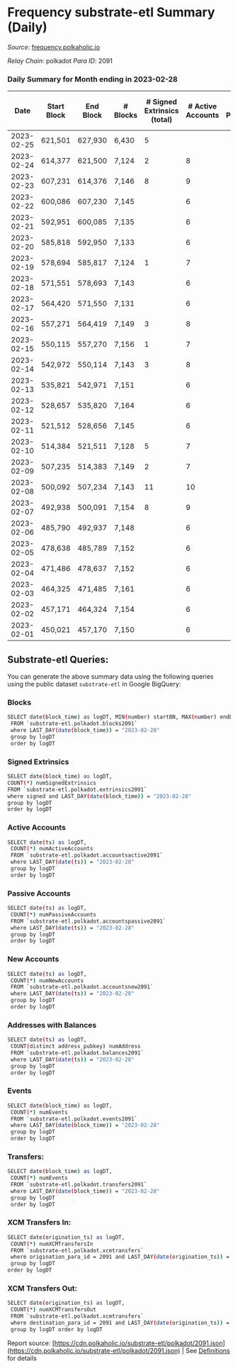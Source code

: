 # Frequency substrate-etl Summary (Daily)

_Source_: [frequency.polkaholic.io](https://frequency.polkaholic.io)

*Relay Chain*: polkadot
*Para ID*: 2091



### Daily Summary for Month ending in 2023-02-28


| Date | Start Block | End Block | # Blocks | # Signed Extrinsics (total) | # Active Accounts | # Passive | # New | # Addresses with Balances | # Events | # Transfers | # XCM Transfers In | # XCM Transfers Out | Issues | 
| ---- | ----------- | --------- | -------- | --------------------------- | ----------------- | --------- | ----- | ------------------------- | -------- | ----------- | ------------------ | ------------------- | ------ |
| 2023-02-25 | 621,501 | 627,930 | 6,430 | 5 |  |  |  |  | 12,888 |   |   |   |  |
| 2023-02-24 | 614,377 | 621,500 | 7,124 | 2 | 8 |  |  | 28 | 14,262 |   |   |   |  |
| 2023-02-23 | 607,231 | 614,376 | 7,146 | 8 | 9 |  |  | 28 | 14,326 |   |   |   |  |
| 2023-02-22 | 600,086 | 607,230 | 7,145 |  | 6 |  | 1 | 28 | 14,303 |   |   |   |  |
| 2023-02-21 | 592,951 | 600,085 | 7,135 |  | 6 |  |  | 27 | 14,274 |   |   |   |  |
| 2023-02-20 | 585,818 | 592,950 | 7,133 |  | 6 |  |  | 27 | 14,270 |   |   |   |  |
| 2023-02-19 | 578,694 | 585,817 | 7,124 | 1 | 7 |  |  | 27 | 14,255 |   |   |   |  |
| 2023-02-18 | 571,551 | 578,693 | 7,143 |  | 6 |  |  | 27 | 14,290 |   |   |   |  |
| 2023-02-17 | 564,420 | 571,550 | 7,131 |  | 6 |  |  | 27 | 14,266 |   |   |   |  |
| 2023-02-16 | 557,271 | 564,419 | 7,149 | 3 | 8 |  |  | 27 | 14,317 |   |   |   |  |
| 2023-02-15 | 550,115 | 557,270 | 7,156 | 1 | 7 |  |  | 27 | 14,324 |   |   |   |  |
| 2023-02-14 | 542,972 | 550,114 | 7,143 | 3 | 8 |  |  | 27 | 14,305 |   |   |   |  |
| 2023-02-13 | 535,821 | 542,971 | 7,151 |  | 6 |  |  | 27 | 14,306 |   |   |   |  |
| 2023-02-12 | 528,657 | 535,820 | 7,164 |  | 6 |  |  | 27 | 14,332 |   |   |   |  |
| 2023-02-11 | 521,512 | 528,656 | 7,145 |  | 6 |  |  | 27 | 14,294 |   |   |   |  |
| 2023-02-10 | 514,384 | 521,511 | 7,128 | 5 | 7 |  |  | 27 | 14,275 |   |   |   |  |
| 2023-02-09 | 507,235 | 514,383 | 7,149 | 2 | 7 |  |  | 27 | 14,318 |   |   |   |  |
| 2023-02-08 | 500,092 | 507,234 | 7,143 | 11 | 10 |  |  | 27 | 14,348 |   |   |   |  |
| 2023-02-07 | 492,938 | 500,091 | 7,154 | 8 | 9 |  |  | 27 | 14,342 |   |   |   |  |
| 2023-02-06 | 485,790 | 492,937 | 7,148 |  | 6 |  |  | 27 | 14,300 |   |   |   |  |
| 2023-02-05 | 478,638 | 485,789 | 7,152 |  | 6 |  |  | 27 | 14,308 |   |   |   |  |
| 2023-02-04 | 471,486 | 478,637 | 7,152 |  | 6 |  |  | 27 | 14,308 |   |   |   |  |
| 2023-02-03 | 464,325 | 471,485 | 7,161 |  | 6 |  |  | 27 | 14,326 |   |   |   |  |
| 2023-02-02 | 457,171 | 464,324 | 7,154 |  | 6 |  |  | 27 | 14,312 |   |   |   |  |
| 2023-02-01 | 450,021 | 457,170 | 7,150 |  | 6 |  |  | 27 | 14,306 |   |   |   |  |

## Substrate-etl Queries:
You can generate the above summary data using the following queries using the public dataset `substrate-etl` in Google BigQuery:

### Blocks
```bash
SELECT date(block_time) as logDT, MIN(number) startBN, MAX(number) endBN, COUNT(*) numBlocks 
 FROM `substrate-etl.polkadot.blocks2091`  
 where LAST_DAY(date(block_time)) = "2023-02-28" 
 group by logDT 
 order by logDT
```

### Signed Extrinsics
```bash
SELECT date(block_time) as logDT, 
COUNT(*) numSignedExtrinsics 
FROM `substrate-etl.polkadot.extrinsics2091`  
where signed and LAST_DAY(date(block_time)) = "2023-02-28" 
group by logDT 
order by logDT
```

### Active Accounts
```bash
SELECT date(ts) as logDT, 
 COUNT(*) numActiveAccounts 
 FROM `substrate-etl.polkadot.accountsactive2091` 
 where LAST_DAY(date(ts)) = "2023-02-28" 
 group by logDT 
 order by logDT
```

### Passive Accounts
```bash
SELECT date(ts) as logDT, 
 COUNT(*) numPassiveAccounts 
 FROM `substrate-etl.polkadot.accountspassive2091` 
 where LAST_DAY(date(ts)) = "2023-02-28" 
 group by logDT 
 order by logDT
```

### New Accounts
```bash
SELECT date(ts) as logDT, 
 COUNT(*) numNewAccounts 
 FROM `substrate-etl.polkadot.accountsnew2091` 
 where LAST_DAY(date(ts)) = "2023-02-28" 
 group by logDT
 order by logDT
```

### Addresses with Balances
```bash
SELECT date(ts) as logDT,
 COUNT(distinct address_pubkey) numAddress 
 FROM `substrate-etl.polkadot.balances2091` 
 where LAST_DAY(date(ts)) = "2023-02-28" 
 group by logDT 
 order by logDT
```

### Events
```bash
SELECT date(block_time) as logDT, 
 COUNT(*) numEvents 
 FROM `substrate-etl.polkadot.events2091` 
 where LAST_DAY(date(block_time)) = "2023-02-28" 
 group by logDT 
 order by logDT
```

### Transfers:
```bash
SELECT date(block_time) as logDT, 
 COUNT(*) numEvents 
 FROM `substrate-etl.polkadot.transfers2091` 
 where LAST_DAY(date(block_time)) = "2023-02-28" 
 group by logDT 
 order by logDT
```

### XCM Transfers In:
```bash
SELECT date(origination_ts) as logDT, 
 COUNT(*) numXCMTransfersIn 
 FROM `substrate-etl.polkadot.xcmtransfers` 
 where origination_para_id = 2091 and LAST_DAY(date(origination_ts)) = "2023-02-28" 
 group by logDT 
order by logDT
```

### XCM Transfers Out:
```bash
SELECT date(origination_ts) as logDT, 
 COUNT(*) numXCMTransfersOut 
 FROM `substrate-etl.polkadot.xcmtransfers` 
 where destination_para_id = 2091 and LAST_DAY(date(origination_ts)) = "2023-02-28" 
 group by logDT order by logDT
```


Report source: [https://cdn.polkaholic.io/substrate-etl/polkadot/2091.json](https://cdn.polkaholic.io/substrate-etl/polkadot/2091.json) | See [Definitions](/DEFINITIONS.md) for details

